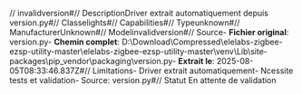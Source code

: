 // invalidversion#// DescriptionDriver extrait automatiquement depuis version.py#// Classelights#// Capabilities#// Typeunknown#// ManufacturerUnknown#// Modelinvalidversion#// Source- **Fichier original**: version.py- **Chemin complet**: D:\Download\Compressed\elelabs-zigbee-ezsp-utility-master\elelabs-zigbee-ezsp-utility-master\venv\Lib\site-packages\pip\_vendor\packaging\version.py- **Extrait le**: 2025-08-05T08:33:46.837Z#// Limitations- Driver extrait automatiquement- Ncessite tests et validation- Source: version.py#// Statut En attente de validation